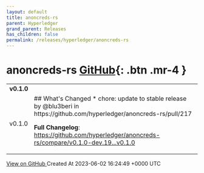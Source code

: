 ```yaml
---
layout: default
title: anoncreds-rs
parent: Hyperledger
grand_parent: Releases
has_children: false
permalink: /releases/hyperledger/anoncreds-rs
---
```


# anoncreds-rs <span class="fs-3 right-align">[GitHub](https://github.com/hyperledger/anoncreds-rs){: .btn .mr-4 }</span>


<div>
    <table>
        <tr>
            <td colspan="2">
                <b>
                    v0.1.0
                </b>
            </td>
        </tr>
        <tr>
            <td>
                <span class="chip">
                    v0.1.0
                </span>
            </td>
            <td>
                ## What's Changed
* chore: update to stable release by @blu3beri in https://github.com/hyperledger/anoncreds-rs/pull/217


**Full Changelog**: https://github.com/hyperledger/anoncreds-rs/compare/v0.1.0-dev.19...v0.1.0
            </td>
        </tr>
    </table>
    <a href="https://github.com/hyperledger/anoncreds-rs/releases/tag/v0.1.0" class=".btn">
        View on GitHub
    </a>
    <span class="right-align">
        Created At 2023-06-02 16:24:49 +0000 UTC
    </span>
</div>

